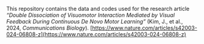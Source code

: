 This repository contains the data and codes used for the research article *“Double Dissociation of Visuomotor Interaction Mediated by Visual Feedback During Continuous De Novo Motor Learning”* (Kim, J., et al., 2024, *Communications Biology*).
[https://www.nature.com/articles/s42003-024-06808-z](https://www.nature.com/articles/s42003-024-06808-z)
